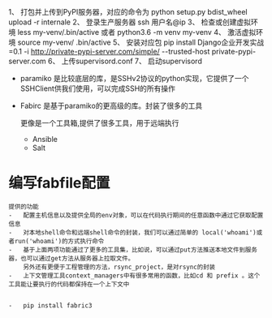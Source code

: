 
1、  打包并上传到PyPI服务器，对应的命令为 python  setup.py bdist_wheel upload -r internale
2、  登录生产服务器 ssh 用户名@ip
3、  检查或创建虚拟环境
        less  my-venv/.bin/active
        或者
        python3.6   -m  venv    my-venv
4、  激活虚拟环境  source  my-venv/ .bin/active
5、  安装对应包
    pip install Django企业开发实战=0.1  -i http://private-pypi-server.com/simple/ --trusted-host private-pypi-server.com
6、  上传supervisord.conf
7、  启动supervisord    



-   paramiko 是比较底层的库，是SSHv2协议的python实现，它提供了一个SSHClient供我们使用，可以完成SSH的所有操作
-   Fabirc  是基于paramiko的更高级的库。封装了很多的工具
    
    更像是一个工具箱,提供了很多工具，用于远端执行
    -   Ansible     
    -   Salt    
    
#   编写fabfile配置

    提供的功能
    -   配置主机信息以及提供全局的env对象，可以在代码执行期间的任意函数中通过它获取配置信息
    -   对本地shell命令和远端shell命令的封装，我们可以通过简单的 local('whoami')或者run('whoami')的方式执行命令
    -   基于上面两项功能通过了更多的工具集，比如说，可以通过put方法推送本地文件到服务器，也可以通过get方法从服务器上拉取文件。
        另外还有更便于工程管理的方法，rsync_project，是对rsync的封装
    -   上下文管理工具context_managers中有很多常用的函数，比如cd 和 prefix 。这个工具能让要执行的代码都保持在一个上下文中


    -   pip install fabric3
    